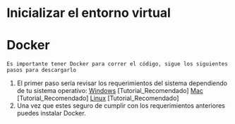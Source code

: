 # Inicializar el entorno virtual
# Docker
    Es importante tener Docker para correr el código, sigue los siguientes pasos para descargarlo

1. El primer paso sería revisar los requerimientos del sistema dependiendo de tu sistema operativo:
[Windows](https://docs.docker.com/desktop/install/windows-install/)
    [Tutorial_Recomendado]
[Mac](https://docs.docker.com/desktop/install/mac-install/)
    [Tutorial_Recomendado]
[Linux](https://docs.docker.com/desktop/install/linux-install/)
    [Tutorial_Recomendado]
2. Una vez que estes seguro de cumplir con los requerimientos anteriores puedes instalar Docker.
